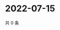 # 2022-07-15

共 0 条

<!-- BEGIN WEIBO -->
<!-- 最后更新时间 Fri Jul 15 2022 14:07:03 GMT+0800 (China Standard Time) -->

<!-- END WEIBO -->
